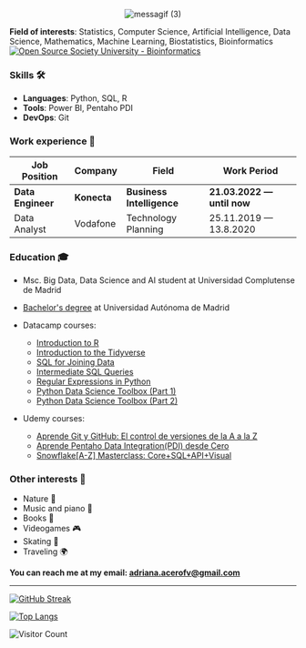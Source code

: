 
<p align="center">
  <img src="https://user-images.githubusercontent.com/91780726/205495218-11ae604c-43e0-4be6-b4a6-b82f4176dd98.gif" alt="messagif (3)">
</p>

**Field of interests**: Statistics, Computer Science, Artificial Intelligence, Data Science, Mathematics, Machine Learning, Biostatistics, Bioinformatics [![Open Source Society University - Bioinformatics ](https://img.shields.io/badge/OSSU-bioinformatics-blue.svg)](https://github.com/open-source-society/bioinformatics)



### Skills 🛠️
- **Languages**: Python, SQL, R
- **Tools**: Power BI, Pentaho PDI
- **DevOps**: Git

### Work experience 👔
| Job Position                 | Company            | Field                        | Work Period                |
| ---------------------------- | ------------------ | ---------------------------- | -------------------------- |
| **Data Engineer**                | **Konecta**    | **Business Intelligence**                   | **21.03.2022 — until now** |
| Data Analyst     | Vodafone     | Technology Planning        | 25.11.2019 — 13.8.2020    |


### Education 🎓
- Msc. Big Data, Data Science and AI student at Universidad Complutense de Madrid
- [Bachelor's degree](https://github.com/AdrianaAceroFV/AdrianaAceroFV/files/10148742/title.pdf)
 at Universidad Autónoma de Madrid

 
- Datacamp courses:
  - [Introduction to R](https://www.datacamp.com/statement-of-accomplishment/course/70694779293d074d0f7be9138a41586d158e6fba)
  - [Introduction to the Tidyverse](https://www.datacamp.com/statement-of-accomplishment/course/7b853d6ab4309fdff89a27b3284bb190fb1359fc)
  - [SQL for Joining Data](https://www.datacamp.com/statement-of-accomplishment/course/a24744e4e6c38a3e420b6bce03a7ed8ca48e376f)
  - [Intermediate SQL Queries](https://www.datacamp.com/statement-of-accomplishment/course/5504c102f2578467596065d68c85663c02ab322e)
  - [Regular Expressions in Python](https://www.datacamp.com/statement-of-accomplishment/course/be6978b30b21e1eaece91f879b6ef97bd989f723)
  - [Python Data Science Toolbox (Part 1)](https://www.datacamp.com/statement-of-accomplishment/course/6fbfcd7bb621d8fd5b97c8e606f8bf6ee977525f)
  - [Python Data Science Toolbox (Part 2)](https://www.datacamp.com/statement-of-accomplishment/course/c011e2359650df9546f8fa94ec7f7a60dafca8a5)
  
- Udemy courses:
  - [Aprende Git y GitHub: El control de versiones de la A a la Z](https://www.udemy.com/certificate/UC-c05c550d-e063-4dc2-a63d-cc914609cef0/)
  - [Aprende Pentaho Data Integration(PDI) desde Cero](https://www.udemy.com/certificate/UC-4c7f3f0d-e664-4364-9228-9fac659d6066/)
  - [Snowflake[A-Z] Masterclass: Core+SQL+API+Visual](https://www.udemy.com/certificate/UC-e6313f9e-da5e-41bf-8803-df3be5e18fb9/)

### Other interests 👀
- Nature :seedling:
- Music and piano :musical_keyboard:
- Books :book:
- Videogames :video_game:
- Skating :ski:
- Traveling :earth_africa:

**You can reach me at my email: adriana.acerofv@gmail.com**

---

[![GitHub Streak](http://github-readme-streak-stats.herokuapp.com?user=AdrianaAceroFV&theme=dark&background=000000)](https://git.io/streak-stats)

[![Top Langs](https://github-readme-stats.vercel.app/api/top-langs/?username=AdrianaAceroFV&layout=compact&theme=vision-friendly-dark)](https://github.com/anuraghazra/github-readme-stats)

![Visitor Count](https://profile-counter.glitch.me/{AdrianaAceroFV}/count.svg)
